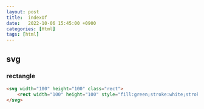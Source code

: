 ```yaml
---
layout: post
title:  indexOf
date:   2022-10-06 15:45:00 +0900
categories: [Html] 
tags: [html]
---
```


## svg

### rectangle
```html
<svg width="100" height="100" class="rect">
    <rect width="100" height="100" style="fill:green;stroke:white;stroke-width:2;" />
</svg>
```